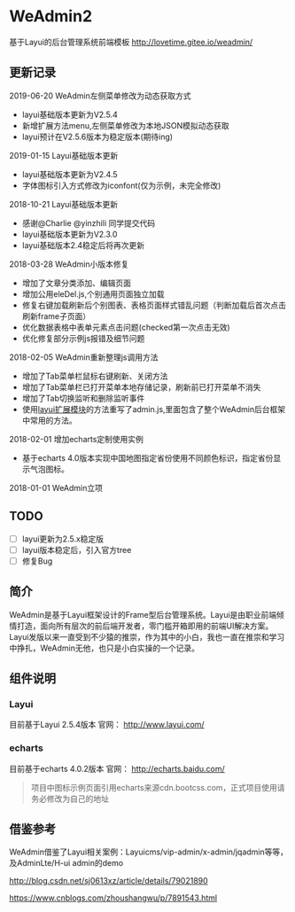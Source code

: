 # WeAdmin2

基于Layui的后台管理系统前端模板 http://lovetime.gitee.io/weadmin/

## 更新记录

2019-06-20 
WeAdmin左侧菜单修改为动态获取方式
 - layui基础版本更新为V2.5.4
 - 新增扩展方法menu,左侧菜单修改为本地JSON模拟动态获取
 - layui预计在V2.5.6版本为稳定版本(期待ing)

2019-01-15 
Layui基础版本更新
 - layui基础版本更新为V2.4.5
 - 字体图标引入方式修改为iconfont(仅为示例，未完全修改)

2018-10-21 
Layui基础版本更新
 - 感谢@Charlie @yinzhili 同学提交代码
 - layui基础版本更新为V2.3.0
 - layui基础版本2.4稳定后将再次更新

2018-03-28
WeAdmin小版本修复
 - 增加了文章分类添加、编辑页面
 - 增加公用eleDel.js,个别通用页面独立加载
 - 修复右键加载刷新后个别图表、表格页面样式错乱问题（判断加载后首次点击刷新frame子页面）
 - 优化数据表格中表单元素点击问题(checked第一次点击无效)
 - 优化修复部分示例js报错及细节问题

2018-02-05
WeAdmin重新整理js调用方法
 - 增加了Tab菜单栏鼠标右键刷新、关闭方法
 - 增加了Tab菜单栏已打开菜单本地存储记录，刷新前已打开菜单不消失
 - 增加了Tab切换监听和删除监听事件
 - 使用[layui扩展模块](http://www.layui.com/doc/base/modules.html#extend)的方法重写了admin.js,里面包含了整个WeAdmin后台框架中常用的方法。


2018-02-01
增加echarts定制使用实例
 - 基于echarts 4.0版本实现中国地图指定省份使用不同颜色标识，指定省份显示气泡图标。

2018-01-01
WeAdmin立项

## TODO

- [ ] layui更新为2.5.x稳定版
- [ ] layui版本稳定后，引入官方tree
- [ ] 修复Bug

## 简介

WeAdmin是基于Layui框架设计的Frame型后台管理系统。Layui是由职业前端倾情打造，面向所有层次的前后端开发者，零门槛开箱即用的前端UI解决方案。
Layui发版以来一直受到不少猿的推崇，作为其中的小白，我也一直在推崇和学习中挣扎，WeAdmin无他，也只是小白实操的一个记录。




## 组件说明

### Layui
目前基于Layui 2.5.4版本
官网： http://www.layui.com/

### echarts
目前基于echarts 4.0.2版本
官网： http://echarts.baidu.com/ 
> 项目中图标示例页面引用echarts来源cdn.bootcss.com，正式项目使用请务必修改为自己的地址

## 借鉴参考
WeAdmin借鉴了Layui相关案例：Layuicms/vip-admin/x-admin/jqadmin等等，及AdminLte/H-ui admin的demo

http://blog.csdn.net/sj0613xz/article/details/79021890

https://www.cnblogs.com/zhoushangwu/p/7891543.html

